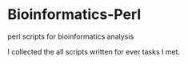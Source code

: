 # Bioinformatics-Perl
perl scripts for bioinformatics analysis

I collected the all scripts written for ever tasks I met.
